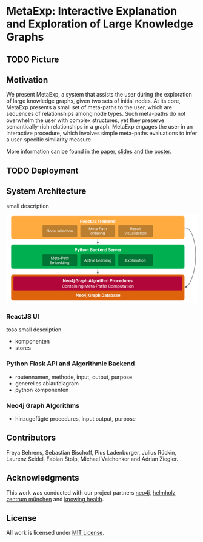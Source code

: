 # MetaExp: Interactive Explanation and Exploration of Large Knowledge Graphs

## TODO Picture

## Motivation

We present MetaExp, a system that assists the user during the
exploration of large knowledge graphs, given two sets of initial
nodes. At its core, MetaExp presents a small set of meta-paths to the
user, which are sequences of relationships among node types. Such
meta-paths do not overwhelm the user with complex structures, yet
they preserve semantically-rich relationships in a graph. MetaExp
engages the user in an interactive procedure, which involves simple
meta-paths evaluations to infer a user-specific similarity measure.

More information can be found in the [paper](resources/paper.pdf), [slides](resources/presentation.pdf) and the [poster](resources/poster.pdf).

## TODO  Deployment


## System Architecture

small description

![system overview](img/architecture.png)

### ReactJS UI
 toso small description
 - komponenten
 - stores

### Python Flask API and Algorithmic Backend
- routennamen, methode, input, output, purpose
- generelles ablaufdiagram
- python komponenten

### Neo4j Graph Algorithms
- hinzugefügte procedures, input output, purpose

## Contributors
Freya Behrens, Sebastian Bischoff, Pius Ladenburger, Julius Rückin, Laurenz Seidel, Fabian Stolp, Michael Vaichenker and Adrian Ziegler.

## Acknowledgments
This work was conducted with our project partners [neo4j](https://neo4j.com), [helmholz zentrum münchen](https://www.helmholtz-muenchen.de/) and [knowing health](https://knowing-health.com/).

## License
All work is licensed under [MIT License](LICENSE.md).
